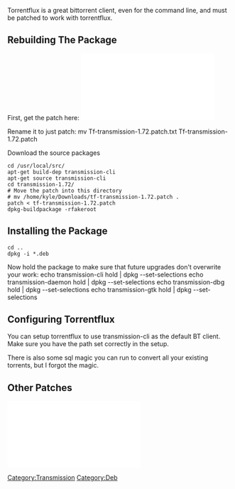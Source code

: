 Torrentflux is a great bittorrent client, even for the command line, and
must be patched to work with torrentflux.

Rebuilding The Package
----------------------

First, get the patch here: ![](Tf-transmission-1.72.patch.txt "image")

Rename it to just patch: mv Tf-transmission-1.72.patch.txt
Tf-transmission-1.72.patch

Download the source packages

    cd /usr/local/src/
    apt-get build-dep transmission-cli
    apt-get source transmission-cli
    cd transmission-1.72/
    # Move the patch into this directory
    # mv /home/kyle/Downloads/tf-transmission-1.72.patch .
    patch < tf-transmission-1.72.patch 
    dpkg-buildpackage -rfakeroot

Installing the Package
----------------------

`cd ..`\
`dpkg -i *.deb`

Now hold the package to make sure that future upgrades don't overwrite
your work: echo transmission-cli hold | dpkg --set-selections echo
transmission-daemon hold | dpkg --set-selections echo transmission-dbg
hold | dpkg --set-selections echo transmission-gtk hold | dpkg
--set-selections

Configuring Torrentflux
-----------------------

You can setup torrentflux to use transmission-cli as the default BT
client. Make sure you have the path set correctly in the setup.

There is also some sql magic you can run to convert all your existing
torrents, but I forgot the magic.

Other Patches
-------------

![](Transmission-1.77-cli.c.txt "image")

<Category:Transmission> <Category:Deb>
